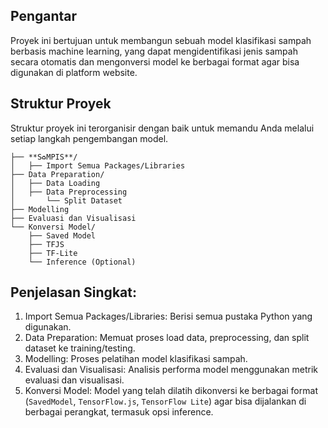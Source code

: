 ## Pengantar

Proyek ini bertujuan untuk membangun sebuah model klasifikasi sampah berbasis machine learning, yang dapat mengidentifikasi jenis sampah secara otomatis dan mengonversi model ke berbagai format agar bisa digunakan di platform website.

## Struktur Proyek
Struktur proyek ini terorganisir dengan baik untuk memandu Anda melalui setiap langkah pengembangan model.

```
├── **S♻️MPIS**/
│   ├── Import Semua Packages/Libraries
├── Data Preparation/
│   ├── Data Loading
│   ├── Data Preprocessing
│       └── Split Dataset
├── Modelling
├── Evaluasi dan Visualisasi
└── Konversi Model/
    ├── Saved Model
    ├── TFJS
    ├── TF-Lite
    └── Inference (Optional)
```

## Penjelasan Singkat:

1. Import Semua Packages/Libraries: Berisi semua pustaka Python yang digunakan.
2. Data Preparation: Memuat proses load data, preprocessing, dan split dataset ke training/testing.
3. Modelling: Proses pelatihan model klasifikasi sampah.
4. Evaluasi dan Visualisasi: Analisis performa model menggunakan metrik evaluasi dan visualisasi.
5. Konversi Model: Model yang telah dilatih dikonversi ke berbagai format (`SavedModel`, `TensorFlow.js`, `TensorFlow Lite`) agar bisa dijalankan di berbagai perangkat, termasuk opsi inference.
